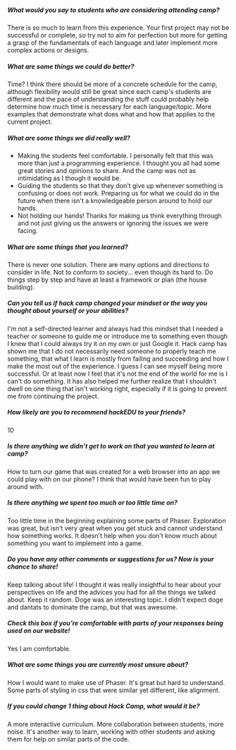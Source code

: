 ##### What would you say to students who are considering attending camp?

There is so much to learn from this experience. Your first project may not be
successful or complete, so try not to aim for perfection but more for getting a
grasp of the fundamentals of each language and later implement more complex
actions or designs.

##### What are some things we could do better?

Time? I think there should be more of a concrete schedule for the camp, although
flexibility would still be great since each camp's students are different and
the pace of understanding the stuff could probably help determine how much time
is necessary for each language/topic.  More examples that demonstrate what does
what and how that applies to the current project.

##### What are some things we did really well?

- Making the students feel comfortable. I personally felt that this was more
  than just a programming experience. I thought you all had some great stories
  and opinions to share. And the camp was not as intimidating as I though it
  would be.
- Guiding the students so that they don't give up whenever something is
  confusing or does not work. Preparing us for what we could do in the future
  when there isn't a knowledgeable person around to hold our hands.
- Not holding our hands! Thanks for making us think everything through and not
  just giving us the answers or ignoring the issues we were facing.

##### What are some things that you learned?

There is never one solution. There are many options and directions to consider
in life. Not to conform to society... even though its hard to. Do things step by
step and have at least a framework or plan (the house building).

##### Can you tell us if hack camp changed your mindset or the way you thought about yourself or your abilities?

I'm not a self-directed learner and always had this mindset that I needed a
teacher or someone to guide me or introduce me to something even though I knew
that I could always try it on my own or just Google it. Hack camp has shown me
that I do not necessarily need someone to properly teach me something, that what
I learn is mostly from failing and succeeding and how I make the most out of the
experience. I guess I can see myself being more successful. Or at least now I
feel that it's not the end of the world for me is I can't do something.  It has
also helped me further realize that I shouldn't dwell on one thing that isn't
working right, especially if it is going to prevent me from continuing the
project.

##### How likely are you to recommend hackEDU to your friends?

10

##### Is there anything we didn’t get to work on that you wanted to learn at camp?

How to turn our game that was created for a web browser into an app we could
play with on our phone? I think that would have been fun to play around with.

##### Is there anything we spent too much or too little time on?

Too little time in the beginning explaining some parts of Phaser. Exploration
was great, but isn't very great when you get stuck and cannot understand how
something works. It doesn't help when you don't know much about something you
want to implement into a game.

##### Do you have any other comments or suggestions for us? Now is your chance to share!

Keep talking about life! I thought it was really insightful to hear about your
perspectives on life and the advices you had for all the things we talked
about. Keep it random. Doge was an interesting topic. I didn't expect doge and
dantats to dominate the camp, but that was awesome.

##### Check this box if you’re comfortable with parts of your responses being used on our website!

Yes I am comfortable.

##### What are some things you are currently most unsure about?

How I would want to make use of Phaser. It's great but hard to understand.  Some
parts of styling in css that were similar yet different, like alignment.

##### If you could change 1 thing about Hack Camp, what would it be?

A more interactive curriculum. More collaboration between students, more
noise. It's another way to learn, working with other students and asking them
for help on similar parts of the code.
